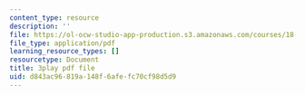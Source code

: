 ```yaml
---
content_type: resource
description: ''
file: https://ol-ocw-studio-app-production.s3.amazonaws.com/courses/18-065-matrix-methods-in-data-analysis-signal-processing-and-machine-learning-spring-2018/d843ac96819a148f6afefc70cf98d5d9_Xa2jPbURTjQ.pdf
file_type: application/pdf
learning_resource_types: []
resourcetype: Document
title: 3play pdf file
uid: d843ac96-819a-148f-6afe-fc70cf98d5d9
---
```

